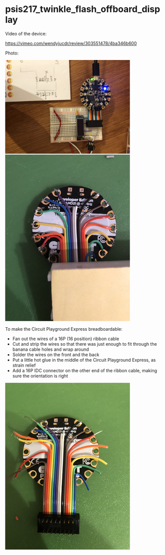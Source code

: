 # psis217_twinkle_flash_offboard_display


Video of the device: 

https://vimeo.com/wendyjucdr/review/303551478/4ba346b600

Photo:

<img src=https://github.com/wendyju/PSIS217-Interactive-Mural/blob/master/IMG_0630.JPG width="400">
<img src=https://github.com/wendyju/PSIS217-Interactive-Mural/blob/master/IMG_0626.JPG width="400">

To make the Circuit Playground Express breadboardable: 
* Fan out the wires of a 16P (16 position) ribbon cable
* Cut and strip the wires so that there was just enough to fit through the banana cable holes and wrap around
* Solder the wires on the front and the back
* Put a little hot glue in the middle of the Circuit Playground Express, as strain relief
* Add a 16P IDC connector on the other end of the ribbon cable, making sure the orientation is right
<img src=https://github.com/wendyju/PSIS217-Interactive-Mural/blob/master/IMG_0622.JPG width=400>
